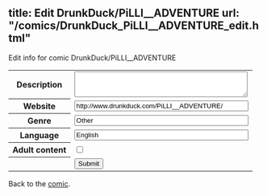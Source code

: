 title: Edit DrunkDuck/PiLLI__ADVENTURE
url: "/comics/DrunkDuck_PiLLI__ADVENTURE_edit.html"
---
Edit info for comic DrunkDuck/PiLLI__ADVENTURE

<form name="comic" action="http://gaepostmail.appspot.com/comic/" method="post">
<table class="comicinfo">
<tr>
<th>Description</th><td><textarea name="description" cols="40" rows="3"></textarea></td>
</tr>
<tr>
<th>Website</th><td><input type="text" name="url" value="http://www.drunkduck.com/PiLLI__ADVENTURE/" size="40"/></td>
</tr>
<tr>
<th>Genre</th><td><input type="text" name="genre" value="Other" size="40"/></td>
</tr>
<tr>
<th>Language</th><td><input type="text" name="language" value="English" size="40"/></td>
</tr>
<tr>
<th>Adult content</th><td><input type="checkbox" name="adult" value="adult" /></td>
</tr>
<tr>
<th></th><td>
<input type="hidden" name="comic" value="DrunkDuck_PiLLI__ADVENTURE" />
<input type="submit" name="submit" value="Submit" />
</td>
</tr>
</table>
</form>

Back to the [comic](DrunkDuck_PiLLI__ADVENTURE.html).
